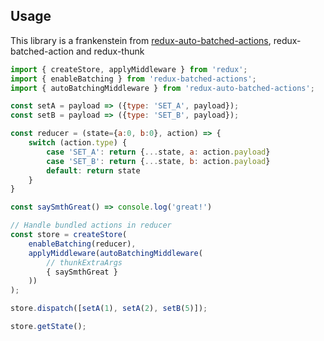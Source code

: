 ## Usage

This library is a frankenstein from [redux-auto-batched-actions](https://www.npmjs.com/package/redux-auto-batched-actions), redux-batched-action and redux-thunk

```js
import { createStore, applyMiddleware } from 'redux';
import { enableBatching } from 'redux-batched-actions';
import { autoBatchingMiddleware } from 'redux-auto-batched-actions';

const setA = payload => ({type: 'SET_A', payload});
const setB = payload => ({type: 'SET_B', payload});

const reducer = (state={a:0, b:0}, action) => {
    switch (action.type) {
        case 'SET_A': return {...state, a: action.payload}
        case 'SET_B': return {...state, b: action.payload}
        default: return state
    }
}

const saySmthGreat() => console.log('great!')

// Handle bundled actions in reducer
const store = createStore(
    enableBatching(reducer),
    applyMiddleware(autoBatchingMiddleware(
        // thunkExtraArgs
        { saySmthGreat }
    ))
);

store.dispatch([setA(1), setA(2), setB(5)]);

store.getState();

```
